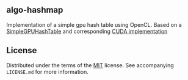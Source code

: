 ## algo-hashmap

Implementation of a simple gpu hash table using OpenCL. Based on a
[SimpleGPUHashTable](https://nosferalatu.com/SimpleGPUHashTable.html)
and corresponding [CUDA implementation](https://github.com/nosferalatu/SimpleGPUHashTable)

<!--
## References
## Acknowlegements
 -->

## License
Distributed under the terms of the [MIT](https://choosealicense.com/licenses/mit/) license. See  accompanying `LICENSE.md` for more information.
